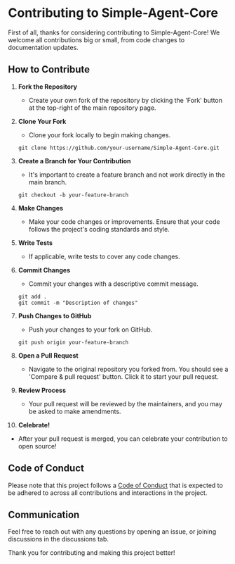 # Contributing to Simple-Agent-Core

First of all, thanks for considering contributing to Simple-Agent-Core! We welcome all contributions big or small, from code changes to documentation updates.

## How to Contribute

1. **Fork the Repository**
   - Create your own fork of the repository by clicking the 'Fork' button at the top-right of the main repository page.

2. **Clone Your Fork**
   - Clone your fork locally to begin making changes.
   ```shell
   git clone https://github.com/your-username/Simple-Agent-Core.git
   ```

3. **Create a Branch for Your Contribution**
   - It's important to create a feature branch and not work directly in the main branch.
   ```shell
   git checkout -b your-feature-branch
   ```

4. **Make Changes**
   - Make your code changes or improvements. Ensure that your code follows the project's coding standards and style.

5. **Write Tests**
   - If applicable, write tests to cover any code changes.

6. **Commit Changes**
   - Commit your changes with a descriptive commit message.
   ```shell
   git add .
   git commit -m "Description of changes"
   ```

7. **Push Changes to GitHub**
   - Push your changes to your fork on GitHub.
   ```shell
   git push origin your-feature-branch
   ```

8. **Open a Pull Request**
   - Navigate to the original repository you forked from. You should see a 'Compare & pull request' button. Click it to start your pull request.

9. **Review Process**
   - Your pull request will be reviewed by the maintainers, and you may be asked to make amendments.

10. **Celebrate!**
   - After your pull request is merged, you can celebrate your contribution to open source!

## Code of Conduct

Please note that this project follows a [Code of Conduct](CODE_OF_CONDUCT.md) that is expected to be adhered to across all contributions and interactions in the project.

## Communication

Feel free to reach out with any questions by opening an issue, or joining discussions in the discussions tab.

Thank you for contributing and making this project better!